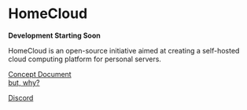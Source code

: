 # HomeCloud

**Development Starting Soon**

HomeCloud is an open-source initiative aimed at creating a self-hosted cloud computing platform for personal servers.

[Concept Document](https://homecloud.suryansh.one/Project%20Concept_%20_HomeCloud_.pdf)  
[but, why?](https://homecloud.suryansh.one/but,%20why_.pdf)

[Discord](https://discord.gg/pemra9uaC9)
